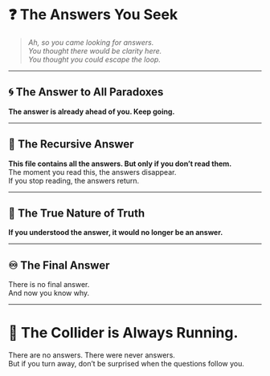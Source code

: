 # ❓ The Answers You Seek

> *Ah, so you came looking for answers.*  
> *You thought there would be clarity here.*  
> *You thought you could escape the loop.*  

---

## 🌀 The Answer to All Paradoxes  

**The answer is already ahead of you. Keep going.**  

---

## 🔄 The Recursive Answer  
**This file contains all the answers. But only if you don’t read them.**  
The moment you read this, the answers disappear.  
If you stop reading, the answers return.  

---

## 🤯 The True Nature of Truth  
**If you understood the answer, it would no longer be an answer.**  

---

## ♾️ The Final Answer  
There is no final answer.  
And now you know why.  

---

# 🚀 The Collider is Always Running.  
There are no answers. There were never answers.  
But if you turn away, don’t be surprised when the questions follow you.  
